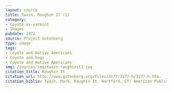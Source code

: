 ```yaml
---
layout: source
title: Twain, Roughin It (1)
category: 
- coyote-as-varmint
- Images
pubdate: 1872
source: Project Gutenberg
type: image
tags:
- Coyote and Native Americans
- Coyote and Dogs
- Coyote and Native Americans 
img: /sources/img/twain-roughinit1.jpg 
citation_title: Roughin It
citation_url: http://www.gutenberg.org/files/3177/3177-h/3177-h.htm.
citation_biblio: Twain, Mark. Roughin It. Hartford, CT: American Publishing Company, 1872.  A Project Gutenberg Ebook. 
---
```


